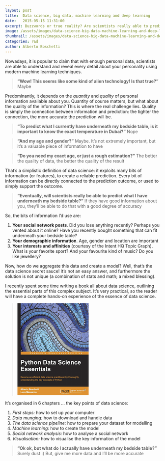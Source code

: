 ```yaml
---
layout: post
title:  Data science, big data, machine learning and deep learning
date:   2015-05-15 11:31:00
excerpt: Buzzwords or true reality? Are scientists really able to predict what you have underneath your bedside table?
image: /assets/images/data-science-big-data-machine-learning-and-deep-learning-title.jpg
thumbnail: /assets/images/data-science-big-data-machine-learning-and-deep-learning-thumbnail.jpg
categories: r&d
author: Alberto Boschetti
---
```


Nowadays, it is popular to claim that with enough personal data, scientists are able to understand and reveal every detail about your personality using modern machine learning techniques.

> **“Wow! This seems like some kind of alien technology! Is that true?”**
> Maybe

Predominantly, it depends on the _quantity_ and _quality_ of personal information available about you. Quantity of course matters, but what about the quality of the information? This is where the real challenge lies. Quality is simply the connection between information and prediction: the tighter the connection, the more accurate the prediction will be.

> **“To predict what I currently have underneath my bedside table, is it important to know the exact temperature in Dubai?”**
> Nope

> **“And my age and gender?”**
> Maybe. It’s not extremely important, but it’s a valuable piece of information to have

> **“Do you need my exact age, or just a rough estimation?”**
> The better the quality of data, the better the quality of the result

That’s a simplistic definition of data science: it exploits many bits of information (or features), to create a reliable prediction. Every bit of information can be directly connected to the prediction outcome, or used to simply support the outcome.

> **“Eventually, will scientists really be able to predict what I have underneath my bedside table?”**
> If they have good information about you, they’ll be able to do that with a good degree of accuracy

So, the bits of information I’d use are:

1. **Your social network posts**. Did you lose anything recently? Perhaps you vented about it online? Have you recently bought something that can fit underneath your bedside table?
2. **Your demographic information**. Age, gender and location are important
3. **Your interests and affinities** (courtesy of the Intent HQ Topic Graph). What is your favorite sport? And your favourite kind of music? Do you like jewellery?

Now, how do we aggregate this data and create a model? Well, that’s the data science secret sauce! It’s not an easy answer, and furthermore the solution is not unique (a combination of stats and math; a mixed blessing).


I recently spent some time writing a book all about data science, outlining the essential parts of this complex subject. It’s very practical, so the reader will have a complete hands-on experience of the essence of data science.


> <a href="http://www.amazon.co.uk/Python-Science-Essentials-Alberto-Boschetti/dp/1785280422" target="_blank"><img src="/assets/images/data-science-big-data-machine-learning-and-deep-learning_book_img.png" width="232" height="300"></a>


It’s organised in 6 chapters … the key points of data science:

1. *First steps:* how to set up your computer
2. *Data munging:* how to download and handle data
3. *The data science pipeline:* how to prepare your dataset for modelling
4. *Machine learning:* how to create the model
5. *Social network analysis:* how to analyse a social network
6. *Visualisation:* how to visualise the key information of the model


> **“Ok ok, but what do I actually have underneath my bedside table?”**
> Surely dust :) But, give me more data and I’ll be more accurate
